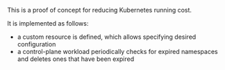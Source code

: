 This is a proof of concept for reducing Kubernetes running cost.

It is implemented as follows:
* a custom resource is defined, which allows specifying desired configuration
* a control-plane workload periodically checks for expired namespaces and deletes ones that have been expired
